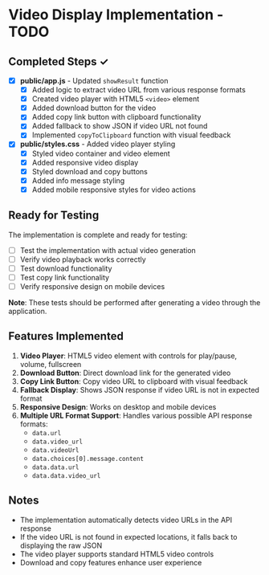 # Video Display Implementation - TODO

## Completed Steps ✓

- [x] **public/app.js** - Updated `showResult` function
  - [x] Added logic to extract video URL from various response formats
  - [x] Created video player with HTML5 `<video>` element
  - [x] Added download button for the video
  - [x] Added copy link button with clipboard functionality
  - [x] Added fallback to show JSON if video URL not found
  - [x] Implemented `copyToClipboard` function with visual feedback

- [x] **public/styles.css** - Added video player styling
  - [x] Styled video container and video element
  - [x] Added responsive video display
  - [x] Styled download and copy buttons
  - [x] Added info message styling
  - [x] Added mobile responsive styles for video actions

## Ready for Testing

The implementation is complete and ready for testing:

- [ ] Test the implementation with actual video generation
- [ ] Verify video playback works correctly
- [ ] Test download functionality
- [ ] Test copy link functionality
- [ ] Verify responsive design on mobile devices

**Note**: These tests should be performed after generating a video through the application.

## Features Implemented

1. **Video Player**: HTML5 video element with controls for play/pause, volume, fullscreen
2. **Download Button**: Direct download link for the generated video
3. **Copy Link Button**: Copy video URL to clipboard with visual feedback
4. **Fallback Display**: Shows JSON response if video URL is not in expected format
5. **Responsive Design**: Works on desktop and mobile devices
6. **Multiple URL Format Support**: Handles various possible API response formats:
   - `data.url`
   - `data.video_url`
   - `data.videoUrl`
   - `data.choices[0].message.content`
   - `data.data.url`
   - `data.data.video_url`

## Notes

- The implementation automatically detects video URLs in the API response
- If the video URL is not found in expected locations, it falls back to displaying the raw JSON
- The video player supports standard HTML5 video controls
- Download and copy features enhance user experience
